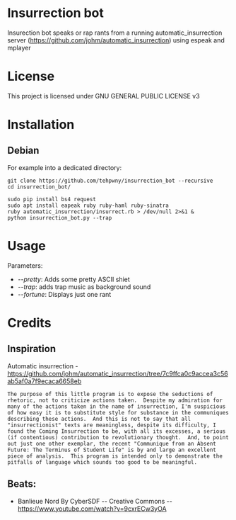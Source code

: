 Insurrection bot
=====================

Insurection bot speaks or rap rants from a running automatic_insurrection server (https://github.com/johm/automatic_insurrection) using espeak and mplayer

License
=====================
This project is licensed under GNU GENERAL PUBLIC LICENSE v3

Installation
=====================

Debian
----------------------
For example into a dedicated directory:

```
git clone https://github.com/tehpwny/insurrection_bot --recursive
cd insurrection_bot/

sudo pip install bs4 request
sudo apt install eapeak ruby ruby-haml ruby-sinatra
ruby automatic_insurrection/insurrect.rb > /dev/null 2>&1 &
python insurrection_bot.py --trap
```


Usage
======================
Parameters:

  - *--pretty*: Adds some pretty ASCII shiet
  - *--trap*: adds trap music as background sound
  - *--fortune*: Displays just one rant


Credits
======================

Inspiration
-------------
Automatic insurrection - https://github.com/johm/automatic_insurrection/tree/7c9ffca0c9accea3c56ab5af0a7f9ecaca6658eb
```
The purpose of this little program is to expose the seductions of
rhetoric, not to criticize actions taken.  Despite my admiration for
many of the actions taken in the name of insurrection, I'm suspicious
of how easy it is to substitute style for substance in the communiques
describing these actions.  And this is not to say that all
"insurrectionist" texts are meaningless, despite its difficulty, I
found the Coming Insurrection to be, with all its excesses, a serious
(if contentious) contribution to revolutionary thought.  And, to point
out just one other exemplar, the recent "Communique from an Absent
Future: The Terminus of Student Life" is by and large an excellent
piece of analysis.  This program is intended only to demonstrate the
pitfalls of language which sounds too good to be meaningful.
```

Beats: 
------
  * Banlieue Nord By CyberSDF -- Creative Commons -- https://www.youtube.com/watch?v=9cxrECw3yOA
